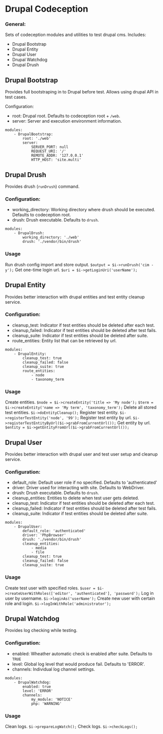 # Drupal Codeception
### General:
Sets of codeception modules and utilities to test drupal cms.
Includes:
- Drupal Bootstrap
- Drupal Entity
- Drupal User
- Drupal Watchdog
- Drupal Drush

## Drupal Bootstrap

Provides full bootstraping in to Drupal before test. Allows using drupal API in test cases.

Configuration:
- root: Drupal root. Defaults to codeception root + `/web`.
- server: Server and execution environment information.

```
modules:
    - DrupalBootstrap:
        root: './web'
        server:
            SERVER_PORT: null
            REQUEST_URI: '/'
            REMOTE_ADDR: '127.0.0.1'
            HTTP_HOST: 'site.multi'
```

## Drupal Drush

Provides drush (`runDrush`) command.

### Configuration:
- working_directory: Working directory where drush should be executed. Defaults to codeception root.
- drush: Drush executable. Defaults to `drush`.
```
modules:
    - DrupalDrush:
        working_directory: './web'
        drush: './vendor/bin/drush'
```

### Usage
Run drush config import and store output.
`$output = $i->runDrush('cim -y');`
Get one-time login url.
`$uri = $i->getLoginUri('userName');`


## Drupal Entity

Provides better interaction with drupal entities and test entity cleanup service.

### Configuration:
- cleanup_test: Indicator if test entities should be deleted after each test.
- cleanup_failed: Indicator if test entities should be deleted after test fails.
- cleanup_suite: Indicator if test entities should be deleted after suite.
- route_entities: Entity list that can be retrieved by url.
```
modules:
    - DrupalEntity:
        cleanup_test: true
        cleanup_failed: false
        cleanup_suite: true
        route_entities:
            - node
            - taxonomy_term
```

### Usage
Create entities.
`$node = $i->createEntity('title => 'My node');`
`$term = $i->createEntity('name => 'My term', 'taxonomy_term');`
Delete all stored test entities.
`$i->doEntityCleanup();`
Register test entity.
`$i->registerTestEntity('node', '99');`
Register test entity by url.
`$i->registerTestEntityByUrl($i->grabFromCurrentUrl());`
Get entity by url.
`$entity = $i->getEntityFromUrl($i->grabFromCurrentUrl());`

## Drupal User

Provides better interaction with drupal user and test user setup and cleanup service.

### Configuration:
- default_role: Default user role if no specified. Defaults to 'authenticated'
- driver: Driver used for interacting with site. Defaults to WebDriver.
- drush: Drush executable. Defaults to `drush`.
- cleanup_entities: Entities to delete when test user gets deleted.
- cleanup_test: Indicator if test entities should be deleted after each test.
- cleanup_failed: Indicator if test entities should be deleted after test fails.
- cleanup_suite: Indicator if test entities should be deleted after suite.
```
modules:
    - DrupalUser:
        default_role: 'authenticated'
        driver: 'PhpBrowser'
        drush: './vendor/bin/drush'
        cleanup_entities:
            - media
            - file
        cleanup_test: true
        cleanup_failed: false
        cleanup_suite: true
```

### Usage
Create test user with specified roles.
`$user = $i->createUserWithRoles(['editor', 'authenticated'], 'password');`
Log in user by username.
`$i->loginAs('userName');`
Create new user with certain role and login.
`$i->logInWithRole('administrator');`


## Drupal Watchdog

Provides log checking while testing.

### Configuration:
- enabled: Wheather automatic check is enabled after suite. Defaults to `TRUE`
- level: Global log level that would produce fail. Defaults to 'ERROR'.
- channels: Individual log channel settings.
```
modules:
    - DrupalWatchdog:
        enabled: true
        level: 'ERROR'
        channels:
            my_module: 'NOTICE'
            php: 'WARNING'
```

### Usage
Clean logs.
`$i->prepareLogWatch();`
Check logs.
`$i->checkLogs();`